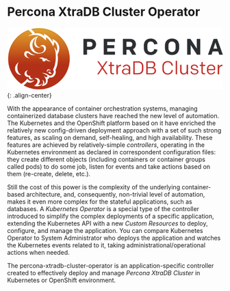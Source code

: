 Percona XtraDB Cluster Operator
===================================

![PXC Replication](./assets/images/pxc-logo.png "Percona XtraDB Cluster replication"){: .align-center}

With the appearance of container orchestration systems, managing containerized database clusters have reached the new level of automation. The Kubernetes and the OpenShift platform based on it have enriched the relatively new config-driven deployment approach with a set of such strong features, as scaling on demand, self-healing, and high availability. These features are achieved by relatively-simple *controllers*, operating in the Kubernetes environment as declared in correspondent configuration files: they create different objects (including containers or container groups called pods) to do some job, listen for events and take actions based on them (re-create, delete, etc.).

Still the cost of this power is the complexity of the underlying container-based architecture, and, consequently, non-trivial level of automation, makes it even more complex for the stateful applications, such as databases. A *Kubernetes Operator* is a special type of the controller introduced to simplify the complex deployments of a specific application, extending the Kubernetes API with a new *Custom Resources* to deploy, configure, and manage the application. You can compare Kubernetes Operator to System Administrator who deploys the application and watches the Kubernetes events related to it, taking administrational/operational actions when needed.

The percona-xtradb-cluster-operator is an application-specific controller created to effectively deploy and manage *Percona XtraDB Cluster* in Kubernetes or OpenShift environment.
